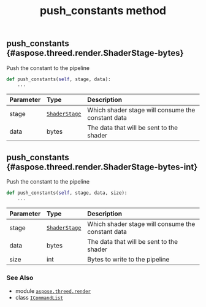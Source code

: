 ﻿---
title: push_constants method
second_title: Aspose.3D for Python via .NET API References
description: 
type: docs
weight: 80
url: /aspose.threed.render/icommandlist/push_constants/
is_root: false
---

## push_constants {#aspose.threed.render.ShaderStage-bytes}

Push the constant to the pipeline



```python
def push_constants(self, stage, data):
    ...
```


| Parameter | Type | Description |
| :- | :- | :- |
| stage | [`ShaderStage`](/3d/python-net/aspose.threed.render/shaderstage) | Which shader stage will consume the constant data |
| data | bytes | The data that will be sent to the shader |


## push_constants {#aspose.threed.render.ShaderStage-bytes-int}

Push the constant to the pipeline



```python
def push_constants(self, stage, data, size):
    ...
```


| Parameter | Type | Description |
| :- | :- | :- |
| stage | [`ShaderStage`](/3d/python-net/aspose.threed.render/shaderstage) | Which shader stage will consume the constant data |
| data | bytes | The data that will be sent to the shader |
| size | int | Bytes to write to the pipeline |



### See Also
* module [`aspose.threed.render`](../../)
* class [`ICommandList`](/3d/python-net/aspose.threed.render/icommandlist)

